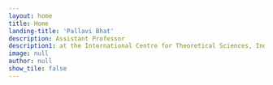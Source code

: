```yaml
---
layout: home
title: Home
landing-title: 'Pallavi Bhat'
description: Assistant Professor
description1: at the International Centre for Theoretical Sciences, India
image: null
author: null
show_tile: false
---
```

